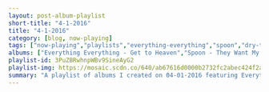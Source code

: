 ```yaml
---
layout: post-album-playlist
short-title: "4-1-2016"
title: "4-1-2016"
category: [blog, now-playing]
tags: ["now-playing","playlists","everything-everything","spoon","dry-the-river","various-artists","the-suicide-machines","the-frights","we-are-the-city","various-artists","sorority-noise","the-thermals"]
albums: ["Everything Everything - Get to Heaven","Spoon - They Want My Soul","Dry the River - Shallow Bed (Acoustic)","Various Artists - Dame Fortune","The Suicide Machines - Battle Hymns","The Frights - You Are Going to Hate This","We Are The City - Above Club","Various Artists - Dark Matter","Sorority Noise - Joy, Departed","The Thermals - We Disappear"]
playlist-id: 3PuZBRwhnpWBv9SineAyG2
playlist-img: https://mosaic.scdn.co/640/ab67616d0000b2732fc2abec424f2add74535274ab67616d0000b273802f73465c01be8fd309babcab67616d0000b273889741e4d5cfc40e4610770cab67616d0000b2739288bc6a8c1f2fca8b5eddf9
summary: "A playlist of albums I created on 04-01-2016 featuring Everything Everything, Spoon, Dry the River, Various Artists, The Suicide Machines, The Frights, We Are The City, Various Artists, Sorority Noise, and The Thermals"
---
```


